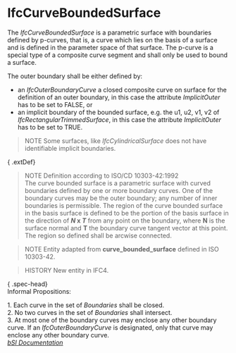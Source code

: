 IfcCurveBoundedSurface
======================
The _IfcCurveBoundedSurface_ is a parametric surface with boundaries defined
by p-curves, that is, a curve which lies on the basis of a surface and is
defined in the parameter space of that surface. The p-curve is a special type
of a composite curve segment and shall only be used to bound a surface.  
  
The outer boundary shall be either defined by:  
  
* an _IfcOuterBoundaryCurve_ a closed composite curve on surface for the definition of an outer boundary, in this case the attribute _ImplicitOuter_ has to be set to FALSE, or  
* an implicit boundary of the bounded surface, e.g. the u1, u2, v1, v2 of _IfcRectangularTrimmedSurface_, in this case the attribute _ImplicitOuter_ has to be set to TRUE.  
  
> NOTE  Some surfaces, like _IfcCylindricalSurface_ does not have identifiable
> implicit boundaries.  
  
{ .extDef}  
> NOTE  Definition according to ISO/CD 10303-42:1992  
> The curve bounded surface is a parametric surface with curved boundaries
> defined by one or more boundary curves. One of the boundary curves may be
> the outer boundary; any number of inner boundaries is permissible. The
> region of the curve bounded surface in the basis surface is defined to be
> the portion of the basis surface in the direction of **_N_ x _T_** from any
> point on the boundary, where **N** is the surface normal and **T** the
> boundary curve tangent vector at this point. The region so defined shall be
> arcwise connected.  
  
> NOTE  Entity adapted from **curve_bounded_surface** defined in ISO 10303-42.  
  
> HISTORY  New entity in IFC4.  
  
{ .spec-head}  
Informal Propositions:  
  
1\. Each curve in the set of _Boundaries_ shall be closed.  
2\. No two curves in the set of _Boundaries_ shall intersect.  
3\. At most one of the boundary curves may enclose any other boundary curve.
If an _IfcOuterBoundaryCurve_ is designated, only that curve may enclose any
other boundary curve.  
[ _bSI
Documentation_](https://standards.buildingsmart.org/IFC/DEV/IFC4_2/FINAL/HTML/schema/ifcgeometryresource/lexical/ifccurveboundedsurface.htm)


